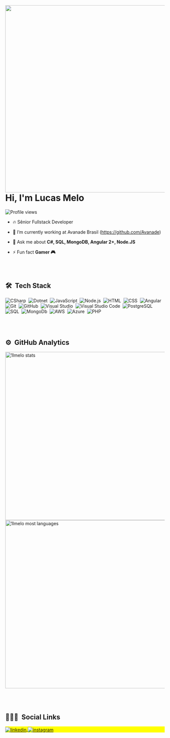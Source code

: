 
<img align="right" height="590em" src="https://raw.githubusercontent.com/gist/1lmelo/eb2e589c134ad6cbb9399e95e24681eb/raw/2d499b6e0af0b8ed96436b5b4922d790f6936ebc/githubcard.svg"/>
<h1 align="left">Hi, I'm Lucas Melo</h1>
<p align="left"> <img src="https://komarev.com/ghpvc/?username=1lmelo&color=yellow" alt="Profile views" /> </p>

- 🔥 Sênior Fullstack Developer

- 🔭 I’m currently working at Avanade Brasil (https://github.com/Avanade)

- 💬 Ask me about **C#, SQL, MongoDB, Angular 2+, Node.JS**

- ⚡ Fun fact **Gamer 🎮**

<br><br>

## 🛠 &nbsp;Tech Stack

![CSharp](https://img.shields.io/badge/-CSharp-05122A?style=flat&logo=Csharp)&nbsp;
![Dotnet](https://img.shields.io/badge/-dotnet-05122A?style=flat&logo=dotnet)&nbsp;
![JavaScript](https://img.shields.io/badge/-JavaScript-05122A?style=flat&logo=javascript)&nbsp;
![Node.js](https://img.shields.io/badge/-Node.js-05122A?style=flat&logo=node.js)&nbsp;
![HTML](https://img.shields.io/badge/-HTML-05122A?style=flat&logo=HTML5)&nbsp;
![CSS](https://img.shields.io/badge/-CSS-05122A?style=flat&logo=CSS3&logoColor=1572B6)&nbsp;
![Angular](https://img.shields.io/badge/-Angular-05122A?style=flat&logo=angular)&nbsp;
![Git](https://img.shields.io/badge/-Git-05122A?style=flat&logo=git)&nbsp;
![GitHub](https://img.shields.io/badge/-GitHub-05122A?style=flat&logo=github)&nbsp;
![Visual Studio](https://img.shields.io/badge/-Visual%20Studio-05122A?style=flat&logo=visual-studio&logoColor=007ACC)&nbsp;
![Visual Studio Code](https://img.shields.io/badge/-Visual%20Studio%20Code-05122A?style=flat&logo=visual-studio-code&logoColor=007ACC)&nbsp;
![PostgreSQL](https://img.shields.io/badge/-PostgreSQL-05122A?style=flat&logo=postgresql)&nbsp;
![SQL](https://img.shields.io/badge/-SQL-05122A?style=flat&logo=sql)&nbsp;
![MongoDb](https://img.shields.io/badge/-MongoDb-05122A?style=flat&logo=MongoDb)&nbsp;
![AWS](https://img.shields.io/badge/-AWS-05122A?style=flat&logo=AWS)&nbsp;
![Azure](https://img.shields.io/badge/-Azure-05122A?style=flat&logo=Azure)&nbsp;
![PHP](https://img.shields.io/badge/-PHP-05122A?style=flat&logo=PHP)&nbsp;


<br><br>

## ⚙️ &nbsp;GitHub Analytics

<p align="left">
<img width="530em" src="https://github-readme-stats.vercel.app/api?username=1lmelo&show_icons=true&theme=vision-friendly-dark" alt="1lmelo stats"/>
<img width="530em" src="https://github-readme-stats.vercel.app/api/top-langs/?username=1lmelo&layout=compact&theme=vision-friendly-dark" alt="1lmelo most languages"/>
</p>

<br><br>

## 👨🏽‍🦲 &nbsp;Social Links

<p align="left" style="background:yellow">
<a href="https://linkedin.com/in/lmelo01" target="_blank">
  <img align="center" src="https://img.shields.io/badge/-lmelo01-05122A?style=flat&logo=linkedin" alt="linkedin"/>
</a>
<a href="https://instagram.com/lmelo01" target="_blank">
 <img align="center" src="https://img.shields.io/badge/-lmelo01-05122A?style=flat&logo=instagram" alt="instagram"/>
</a>
</p>

<!--
**maykbrito/maykbrito** is a ✨ _special_ ✨ repository because its `README.md` (this file) appears on your GitHub profile.
Here are some ideas to get you started:
- 🔭 I’m currently working on ...
- 🌱 I’m currently learning ...
- 👯 I’m looking to collaborate on ...
- 🤔 I’m looking for help with ...
- 💬 Ask me about ...
- 📫 How to reach me: ...
- 😄 Pronouns: ...
- ⚡ Fun fact: ...
-->
